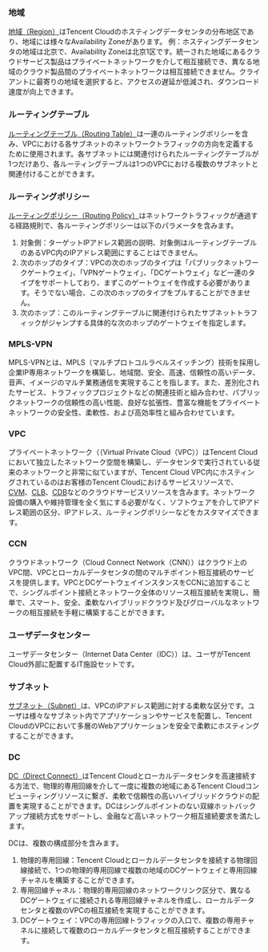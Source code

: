 ### 地域
[地域（Region）](https://cloud.tencent.com/document/product/215/20057#.E5.9C.B0.E5.9F.9F.EF.BC.88region.EF.BC.89)はTencent Cloudのホスティングデータセンタの分布地区であり、地域には様々なAvailability Zoneがあります。
例：ホスティングデータセンタの地域は北京で、Availability Zoneは北京1区です。統一された地域にあるクラウドサービス製品はプライベートネットワークを介して相互接続でき、異なる地域のクラウド製品間のプライベートネットワークは相互接続できません。クライアントに最寄りの地域を選択すると、アクセスの遅延が低減され、ダウンロード速度が向上できます。

### ルーティングテーブル
[ルーティングテーブル（Routing Table）](https://cloud.tencent.com/document/product/215/20060)は一連のルーティングポリシーを含み、VPCにおける各サブネットのネットワークトラフィックの方向を定義するために使用されます。各サブネットには関連付けられたルーティングテーブルが1つだけあり、各ルーティングテーブルは1つのVPCにおける複数のサブネットと関連付けることができます。

### ルーティングポリシー
[ルーティングポリシー（Routing Policy）](https://cloud.tencent.com/document/product/215/20060#.E8.B7.AF.E7.94.B1.E7.AD.96.E7.95.A5)はネットワークトラフィックが通過する経路規則で、各ルーティングポリシーは以下のパラメータを含みます。
1. 対象側：ターゲットIPアドレス範囲の説明、対象側はルーティングテーブルのあるVPC内のIPアドレス範囲にすることはできません。
2. 次のホップのタイプ：VPCの次のホップのタイプは「パブリックネットワークゲートウェイ」、「VPNゲートウェイ」、「DCゲートウェイ」など一連のタイプをサポートしており、まずこのゲートウェイを作成する必要があります。そうでない場合、この次のホップのタイプをプルすることができません。
3. 次のホップ：このルーティングテーブルに関連付けられたサブネットトラフィックがジャンプする具体的な次のホップのゲートウェイを指定します。

### MPLS-VPN
MPLS-VPNとは、MPLS（マルチプロトコルラベルスイッチング）技術を採用し企業IP専用ネットワークを構築し、地域間、安全、高速、信頼性の高いデータ、音声、イメージのマルチ業務通信を実現することを指します。また、差別化されたサービス、トラフィックプロジェクトなどの関連技術と組み合わせ、パブリックネットワークの信頼性の高い性能、良好な拡張性、豊富な機能をプライベートネットワークの安全性、柔軟性、および高効率性と組み合わせています。

### VPC
プライベートネットワーク（（Virtual Private Cloud（VPC））はTencent Cloudにおいて独立したネットワーク空間を構築し、データセンタで実行されている従来のネットワークと非常に似ていますが、Tencent Cloud VPC内にホスティングされているのはお客様のTencent Cloudにおけるサービスリソースで、[CVM](https://cloud.tencent.com/document/product/213)、[CLB](https://cloud.tencent.com/document/product/214)、[CDB](https://cloud.tencent.com/document/product/236)などのクラウドサービスリソースを含みます。ネットワーク設備の購入や維持管理を全く気にする必要がなく、ソフトウェアを介してIPアドレス範囲の区分、IPアドレス、ルーティングポリシーなどをカスタマイズできます。

### CCN
クラウドネットワーク（Cloud Connect Network（CNN））はクラウド上のVPC間、VPCとローカルデータセンタの間のマルチポイント相互接続のサービスを提供します。VPCとDCゲートウェイインスタンスをCCNに追加することで、シングルポイント接続とネットワーク全体のリソース相互接続を実現し、簡単で、スマート、安全、柔軟なハイブリッドクラウド及びグローバルなネットワークの相互接続を手軽に構築することができます。    

### ユーザデータセンター
ユーザデータセンター（Internet Data Center（IDC））は、ユーザがTencent Cloud外部に配置するIT施設セットです。

### サブネット
[サブネット（Subnet）](https://cloud.tencent.com/document/product/215/20058#.E5.AD.90.E7.BD.91)は、VPCのIPアドレス範囲に対する柔軟な区分です。ユーザは様々なサブネット内でアプリケーションやサービスを配置し、Tencent CloudのVPCにおいて多層のWebアプリケーションを安全で柔軟にホスティングすることができます。

### DC
[DC（Direct Connect）](https://cloud.tencent.com/document/product/215/20085)はTencent Cloudとローカルデータセンタを高速接続する方法で、物理的専用回線を介して一度に複数の地域にあるTencent Cloudコンピューティングリソースに繋ぎ、柔軟で信頼性の高いハイブリッドクラウドの配置を実現することができます。DCはシングルポイントのない双線ホットバックアップ接続方式をサポートし、金融など高いネットワーク相互接続要求を満たします。

DCは、複数の構成部分を含みます。

1. 物理的専用回線：Tencent Cloudとローカルデータセンタを接続する物理回線接続で、1つの物理的専用回線で複数の地域のDCゲートウェイと専用回線チャネルを構築することができます。
2. 専用回線チャネル：物理的専用回線のネットワークリンク区分で、異なるDCゲートウェイに接続される専用回線チャネルを作成し、ローカルデータセンタと複数のVPCの相互接続を実現することができます。
3. DCゲートウェイ：VPCの専用回線トラフィックの入口で、複数の専用チャネルに接続して複数のローカルデータセンタと相互接続することができます。
